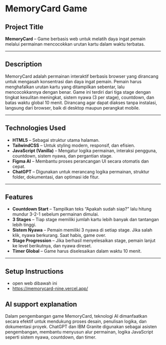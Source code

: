 # MemoryCard Game

## Project Title
**MemoryCard** – Game berbasis web untuk melatih daya ingat pemain melalui permainan mencocokkan urutan kartu dalam waktu terbatas.

---

## Description
MemoryCard adalah permainan interaktif berbasis browser yang dirancang untuk mengasah konsentrasi dan daya ingat pemain. Pemain harus menghafalkan urutan kartu yang ditampilkan sebentar, lalu mencocokkannya dengan benar. Game ini terdiri dari tiga stage dengan tingkat kesulitan meningkat, sistem nyawa (3 per stage), countdown, dan batas waktu global 10 menit. Dirancang agar dapat diakses tanpa instalasi, langsung dari browser, baik di desktop maupun perangkat mobile.

---

## Technologies Used
- **HTML5** – Sebagai struktur utama halaman.
- **TailwindCSS** – Untuk styling modern, responsif, dan efisien.
- **JavaScript (Vanilla)** – Mengatur logika permainan, interaksi pengguna, countdown, sistem nyawa, dan pergantian stage.
- **Figma AI** – Membantu proses perancangan UI secara otomatis dan cepat.
- **ChatGPT** – Digunakan untuk merancang logika permainan, struktur folder, dokumentasi, dan optimasi ide fitur.

---

## Features
-  **Countdown Start** – Tampilkan teks “Apakah sudah siap?” lalu hitung mundur 3-2-1 sebelum permainan dimulai.
-  **3 Stages** – Tiap stage memiliki jumlah kartu lebih banyak dan tantangan lebih tinggi.
-  **Sistem Nyawa** – Pemain memiliki 3 nyawa di setiap stage. Jika salah klik, nyawa berkurang. Saat habis, game over.
-  **Stage Progression** – Jika berhasil menyelesaikan stage, pemain lanjut ke level berikutnya, dan nyawa direset.
-  **Timer Global** – Game harus diselesaikan dalam waktu 10 menit.

---

## Setup Instructions
- open web dibawah ini
- https://memorycard-nine.vercel.app/

## AI support explanation
 Dalam pengembangan game MemoryCard, teknologi AI dimanfaatkan secara efektif untuk
 mendukung proses desain, penulisan logika, dan dokumentasi proyek. ChatGPT dan IBM Granite
 digunakan sebagai asisten pengembangan, membantu menyusun alur permainan, logika
 JavaScript seperti sistem nyawa, countdown, dan timer.

